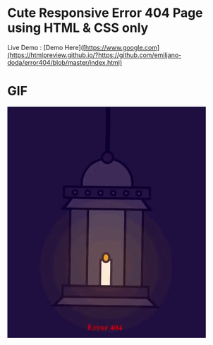 # Cute Responsive Error 404 Page using HTML & CSS only
Live Demo : 
[Demo Here]([https://www.google.com](https://htmlpreview.github.io/?https://github.com/emiljano-doda/error404/blob/master/index.html)

# GIF
![alt text](https://github.com/emiljano-doda/error404/blob/master/error404gif.gif?raw=true)
